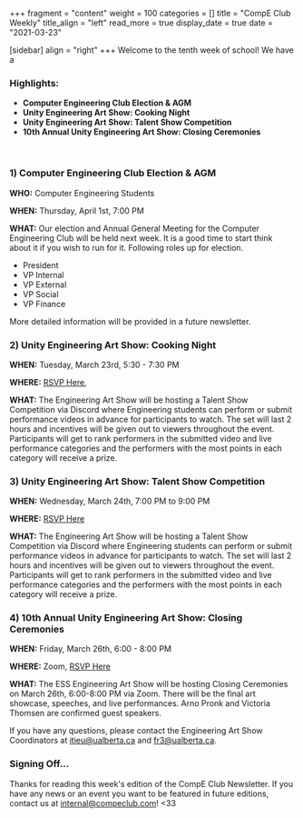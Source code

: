 +++
fragment = "content"
weight = 100
categories = []
title = "CompE Club Weekly"
title_align = "left"
read_more = true
display_date = true
date = "2021-03-23"

[sidebar]
align = "right"
+++
Welcome to the tenth week of school! We have a 
<br/>

### Highlights:
* **Computer Engineering Club Election & AGM**
* **Unity Engineering Art Show: Cooking Night**
* **Unity Engineering Art Show: Talent Show Competition**
* **10th Annual Unity Engineering Art Show: Closing Ceremonies**
<br/>

### 1)  Computer Engineering Club Election & AGM

**WHO:** Computer Engineering Students

**WHEN:** Thursday, April 1st, 7:00 PM

**WHAT:** Our election and Annual General Meeting for the Computer Engineering Club will be held next week. It is a good time to start think about it if you wish to run for it. Following roles up for election.
- President
- VP Internal
- VP External
- VP Social
- VP Finance

More detailed information will be provided in a future newsletter.
<br/>

### 2)  Unity Engineering Art Show: Cooking Night


**WHEN:**  Tuesday, March 23rd, 5:30 - 7:30 PM

**WHERE:** [RSVP Here](https://www.eventbrite.ca/e/engineering-art-show-cooking-night-tickets-130140009271), 

**WHAT:** The Engineering Art Show will be hosting a Talent Show Competition via Discord where Engineering students can perform or submit performance videos in advance for participants to watch. The set will last 2 hours and incentives will be given out to viewers throughout the event. Participants will get to rank performers in the submitted video and live performance categories and the performers with the most points in each category will receive a prize.
<br/>

### 3)  Unity Engineering Art Show: Talent Show Competition
<!--
Note, not all of these fields (who, what, etc.) are necessary.
Remove unnecessary fields. Remove this comment as well.
-->

**WHEN:**  Wednesday, March 24th, 7:00 PM to 9:00 PM 

**WHERE:** [RSVP Here](https://www.eventbrite.ca/e/engineering-art-show-talent-show-competition-tickets-130140280081)

**WHAT:** The Engineering Art Show will be hosting a Talent Show Competition via Discord where Engineering students can perform or submit performance videos in advance for participants to watch. The set will last 2 hours and incentives will be given out to viewers throughout the event. Participants will get to rank performers in the submitted video and live performance categories and the performers with the most points in each category will receive a prize.
<br/>

### 4)  10th Annual Unity Engineering Art Show: Closing Ceremonies

**WHEN:**  Friday, March 26th, 6:00 - 8:00 PM

**WHERE:** Zoom, [RSVP Here](https://www.eventbrite.ca/e/engineering-art-show-closing-ceremonies-tickets-130140350291)

**WHAT:** The ESS Engineering Art Show will be hosting Closing Ceremonies on March 26th, 6:00-8:00 PM via Zoom. There will be the final art showcase, speeches, and live performances. Arno Pronk and Victoria Thomsen are confirmed guest speakers.

If you have any questions, please contact the Engineering Art Show Coordinators at [itieu@ualberta.ca](mailto:itieu@ualberta.ca) and [fr3@ualberta.ca](mailto:fr3@ualberta.ca).
<br/>

### Signing Off...
Thanks for reading this week's edition of the CompE Club Newsletter.  If you have any news or an event you want to be featured in future editions, contact us at [internal@compeclub.com](mailto:internal@compeclub.com)! <33


